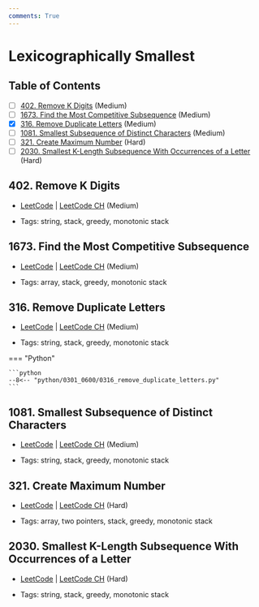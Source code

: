 ```yaml
---
comments: True
---
```


# Lexicographically Smallest

## Table of Contents

- [ ] [402. Remove K Digits](https://leetcode.cn/problems/remove-k-digits/) (Medium)
- [ ] [1673. Find the Most Competitive Subsequence](https://leetcode.cn/problems/find-the-most-competitive-subsequence/) (Medium)
- [x] [316. Remove Duplicate Letters](https://leetcode.cn/problems/remove-duplicate-letters/) (Medium)
- [ ] [1081. Smallest Subsequence of Distinct Characters](https://leetcode.cn/problems/smallest-subsequence-of-distinct-characters/) (Medium)
- [ ] [321. Create Maximum Number](https://leetcode.cn/problems/create-maximum-number/) (Hard)
- [ ] [2030. Smallest K-Length Subsequence With Occurrences of a Letter](https://leetcode.cn/problems/smallest-k-length-subsequence-with-occurrences-of-a-letter/) (Hard)

## 402. Remove K Digits

-   [LeetCode](https://leetcode.com/problems/remove-k-digits/) | [LeetCode CH](https://leetcode.cn/problems/remove-k-digits/) (Medium)

-   Tags: string, stack, greedy, monotonic stack


## 1673. Find the Most Competitive Subsequence

-   [LeetCode](https://leetcode.com/problems/find-the-most-competitive-subsequence/) | [LeetCode CH](https://leetcode.cn/problems/find-the-most-competitive-subsequence/) (Medium)

-   Tags: array, stack, greedy, monotonic stack


## 316. Remove Duplicate Letters

-   [LeetCode](https://leetcode.com/problems/remove-duplicate-letters/) | [LeetCode CH](https://leetcode.cn/problems/remove-duplicate-letters/) (Medium)

-   Tags: string, stack, greedy, monotonic stack

=== "Python"

    ```python
    --8<-- "python/0301_0600/0316_remove_duplicate_letters.py"
    ```



## 1081. Smallest Subsequence of Distinct Characters

-   [LeetCode](https://leetcode.com/problems/smallest-subsequence-of-distinct-characters/) | [LeetCode CH](https://leetcode.cn/problems/smallest-subsequence-of-distinct-characters/) (Medium)

-   Tags: string, stack, greedy, monotonic stack


## 321. Create Maximum Number

-   [LeetCode](https://leetcode.com/problems/create-maximum-number/) | [LeetCode CH](https://leetcode.cn/problems/create-maximum-number/) (Hard)

-   Tags: array, two pointers, stack, greedy, monotonic stack


## 2030. Smallest K-Length Subsequence With Occurrences of a Letter

-   [LeetCode](https://leetcode.com/problems/smallest-k-length-subsequence-with-occurrences-of-a-letter/) | [LeetCode CH](https://leetcode.cn/problems/smallest-k-length-subsequence-with-occurrences-of-a-letter/) (Hard)

-   Tags: string, stack, greedy, monotonic stack
